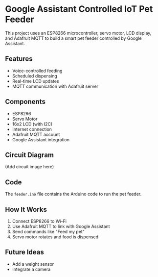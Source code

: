 # Google Assistant Controlled IoT Pet Feeder

This project uses an ESP8266 microcontroller, servo motor, LCD display, and Adafruit MQTT to build a smart pet feeder controlled by Google Assistant.

## Features

- Voice-controlled feeding
- Scheduled dispensing
- Real-time LCD updates
- MQTT communication with Adafruit server

## Components

- ESP8266
- Servo Motor
- 16x2 LCD (with I2C)
- Internet connection
- Adafruit MQTT account
- Google Assistant integration

## Circuit Diagram
(Add circuit image here)

## Code
The `feeder.ino` file contains the Arduino code to run the pet feeder.

## How It Works

1. Connect ESP8266 to Wi-Fi
2. Use Adafruit MQTT to link with Google Assistant
3. Send commands like "Feed my pet"
4. Servo motor rotates and food is dispensed

## Future Ideas

- Add a weight sensor
- Integrate a camera
